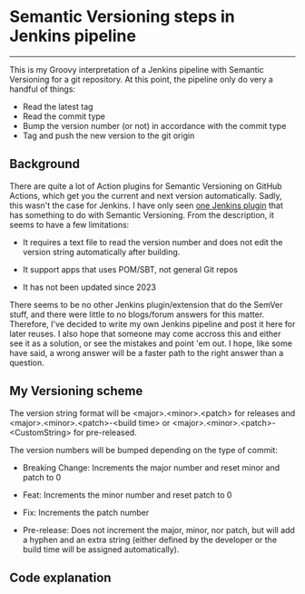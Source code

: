 # Semantic Versioning steps in Jenkins pipeline
---
This is my Groovy interpretation of a Jenkins pipeline with Semantic Versioning for a git repository. At this point, the pipeline only do very a handful of things:

- Read the latest tag
- Read the commit type
- Bump the version number (or not) in accordance with the commit type
- Tag and push the new version to the git origin

## Background
There are quite a lot of Action plugins for Semantic Versioning on GitHub Actions, which get you the current and next version automatically. Sadly, this wasn't the case for Jenkins. I have only seen [one Jenkins plugin](https://plugins.jenkins.io/semantic-versioning-plugin/) that has something to do with Semantic Versioning. From the description, it seems to have a few limitations:

- It requires a text file to read the version number and does not edit the version string automatically after building.

- It support apps that uses POM/SBT, not general Git repos

- It has not been updated since 2023

There seems to be no other Jenkins plugin/extension that do the SemVer stuff, and there were little to no blogs/forum answers for this matter. Therefore, I've decided to write my own Jenkins pipeline and post it here for later reuses. I also hope that someone may come accross this and either see it as a solution, or see the mistakes and point 'em out. I hope, like some have said, a wrong answer will be a faster path to the right answer than a question.

## My Versioning scheme

The version string format will be \<major\>.\<minor\>.\<patch\> for releases and \<major\>.\<minor\>.\<patch\>-\<build time\> or \<major\>.\<minor\>.\<patch\>-\<CustomString\> for pre-released.

The version numbers will be bumped depending on the type of commit:

- Breaking Change: Increments the major number and reset minor and patch to 0

- Feat: Increments the minor number and reset patch to 0

- Fix: Increments the patch number

- Pre-release: Does not increment the major, minor, nor patch, but will add a hyphen and an extra string (either defined by the developer or the build time will be assigned automatically).

## Code explanation
